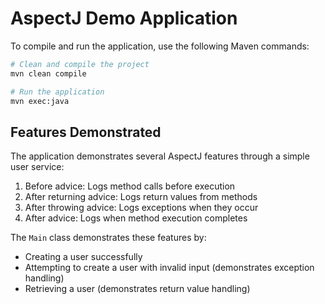 # AspectJ Demo Application

To compile and run the application, use the following Maven commands:

```bash
# Clean and compile the project
mvn clean compile

# Run the application
mvn exec:java
```

## Features Demonstrated

The application demonstrates several AspectJ features through a simple user service:

1. Before advice: Logs method calls before execution
2. After returning advice: Logs return values from methods
3. After throwing advice: Logs exceptions when they occur
4. After advice: Logs when method execution completes

The `Main` class demonstrates these features by:
- Creating a user successfully
- Attempting to create a user with invalid input (demonstrates exception handling)
- Retrieving a user (demonstrates return value handling) 